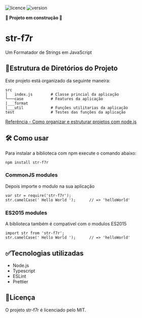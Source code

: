 ![licence](https://img.shields.io/github/license/JessPergentino/str-f7r?style=for-the-badge) ![version](https://img.shields.io/github/package-json/v/JessPergentino/str-f7r?style=for-the-badge)

**:construction: Projeto em construção :construction:**

# str-f7r

Um Formatador de Strings em JavaScript

## 📁Estrutura de Diretórios do Projeto

Este projeto está organizado da seguinte maneira:

```
src
│   index.js        # Classe princial da aplicação
└───case            # Features da aplicação
|___format
|___util            # Funções utilitarias da aplicação
test                # Testes das funções da aplicação
```

[Referência - Como organizar e estruturar projetos com node.js](https://medium.com/@diomalta/como-organizar-e-estruturar-projetos-com-node-js-4845be004899)

## 🛠️ Como usar

Para instalar a biblioteca com npm execute o comando abaixo:

    npm install str-f7r

### CommonJS modules

Depois importe o modulo na sua aplicação

    var str = require('str-f7r');
    str.camelCase(' Hello World ');      // => 'helloWorld'

### ES2015 modules

A biblioteca também é compativel com o modulos ES2015

    import str from 'str-f7r';
    str.camelCase(' Hello World ');      // => 'helloWorld'

## ✅Tecnologias utilizadas

- Node.js
- Typescript
- ESLint
- Prettier

## 📝Licença

O projeto str-f7r é licenciado pelo MIT.
